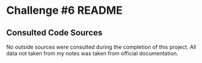 # Challenge #6 README
## Consulted Code Sources
No outside sources were consulted during the completion of this project. All data not taken from my notes was taken from official documentation.